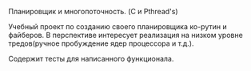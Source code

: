 Планировщик и многопоточность. (C и Pthread's)

Учебный проект по созданию своего планировщика ко-рутин и файберов. В перспективе интересует реализация на низком уровне тредов(ручное пробуждение ядер процессора и т.д.). 

Содержит тесты для написанного функционала.
